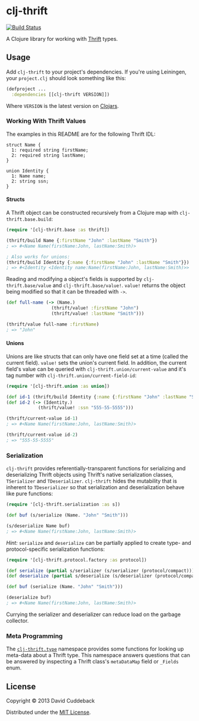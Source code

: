 # clj-thrift

[![Build Status](https://travis-ci.org/dcuddeback/clj-thrift.png?branch=master)](https://travis-ci.org/dcuddeback/clj-thrift)

A Clojure library for working with [Thrift](http://thrift.apache.org/) types.

## Usage

Add `clj-thrift` to your project's dependencies. If you're using Leiningen, your `project.clj` should look something like this:

~~~clojure
(defproject ...
  :dependencies [[clj-thrift VERSION]])
~~~

Where `VERSION` is the latest version on [Clojars](https://clojars.org/clj-thrift).


### Working With Thrift Values

The examples in this README are for the following Thrift IDL:

~~~thrift
struct Name {
  1: required string firstName;
  2: required string lastName;
}

union Identity {
  1: Name name;
  2: string ssn;
}
~~~

#### Structs

A Thrift object can be constructed recursively from a Clojure map with `clj-thrift.base.build`:

~~~clojure
(require '[clj-thrift.base :as thrift])

(thrift/build Name {:firstName "John" :lastName "Smith"})
; => #<Name Name(firstName:John, lastName:Smith)>

; Also works for unions:
(thrift/build Identity {:name {:firstName "John" :lastName "Smith"}})
; => #<Identity <Identity name:Name(firstName:John, lastName:Smith)>>
~~~

Reading and modifying a object's fields is supported by `clj-thrift.base/value` and
`clj-thrift.base/value!`. `value!` returns the object being modified so that it can be threaded with
`->`.

~~~clojure
(def full-name (-> (Name.)
                 (thrift/value! :firstName "John")
                 (thrift/value! :lastName "Smith")))

(thrift/value full-name :firstName)
; => "John"
~~~

#### Unions

Unions are like structs that can only have one field set at a time (called the current field).
`value!` sets the union's current field. In addition, the current field's value can be queried with
`clj-thrift.union/current-value` and it's tag number with `clj-thrift.union/current-field-id`:

~~~clojure
(require '[clj-thrift.union :as union])

(def id-1 (thrift/build Identity {:name {:firstName "John" :lastName "Smith"}}))
(def id-2 (-> (Identity.)
            (thrift/value! :ssn "555-55-5555")))

(thrift/current-value id-1)
; => #<Name Name(firstName:John, lastName:Smith)>

(thrift/current-value id-2)
; => "555-55-5555"
~~~

### Serialization

`clj-thrift` provides referentially-transparent functions for serializing and deserializing Thrift
objects using Thrift's native serialization classes, `TSerializer` and `TDeserializer`. `clj-thrift`
hides the mutability that is inherent to `TDeserializer` so that serialization and deserialization
behave like pure functions:

~~~clojure
(require '[clj-thrift.serialization :as s])

(def buf (s/serialize (Name. "John" "Smith")))

(s/deserialize Name buf)
; => #<Name Name(firstName:John, lastName:Smith)>
~~~

_Hint:_ `serialize` and `deserialize` can be partially applied to create type- and protocol-specific
serialization functions:

~~~clojure
(require '[clj-thrift.protocol.factory :as protocol])

(def serialize (partial s/serializer (s/serializer (protocol/compact))))
(def deserialize (partial s/deserialize (s/deserializer (protocol/compact)) Name))

(def buf (serialize (Name. "John" "Smith")))

(deserialize buf)
; => #<Name Name(firstName:John, lastName:Smith)>
~~~

Currying the serializer and deserializer can reduce load on the garbage collector.

### Meta Programming

The [`clj-thrift.type`](src/clojure/clj_thrift/type.clj) namespace provides some functions for
looking up meta-data about a Thrift type. This namespace answers questions that can be answered by
inspecting a Thrift class's `metaDataMap` field or `_Fields` enum.

## License

Copyright © 2013 David Cuddeback

Distributed under the [MIT License](LICENSE).
